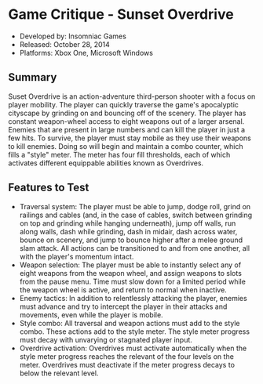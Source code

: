 # Game Critique - Sunset Overdrive
- Developed by: Insomniac Games
- Released: October 28, 2014
- Platforms: Xbox One, Microsoft Windows
## Summary
Suset Overdrive is an action-adventure third-person shooter with a focus on player mobility. The player can quickly traverse the game's apocalyptic cityscape by grinding on and bouncing off of the scenery. The player has constant weapon-wheel access to eight weapons out of a larger arsenal. Enemies that are present in large numbers and can kill the player in just a few hits. To survive, the player must stay mobile as they use their weapons to kill enemies. Doing so will begin and maintain a combo counter, which fills a "style" meter. The meter has four fill thresholds, each of which activates different equippable abilities known as Overdrives.
## Features to Test
- Traversal system: The player must be able to jump, dodge roll, grind on railings and cables (and, in the case of cables, switch between grinding on top and grinding while hanging underneath), jump off walls, run along walls, dash while grinding, dash in midair, dash across water, bounce on scenery, and jump to bounce higher after a melee ground slam attack. All actions can be transitioned to and from one another, all with the player's momentum intact.
- Weapon selection: The player must be able to instantly select any of eight weapons from the weapon wheel, and assign weapons to slots from the pause menu. Time must slow down for a limited period while the weapon wheel is active, and return to normal when inactive.
- Enemy tactics: In addition to relentlessly attacking the player, enemies must advance and try to intercept the player in their attacks and movements, even while the player is mobile.
- Style combo: All traversal and weapon actions must add to the style combo. These actions add to the style meter. The style meter progress must decay with unvarying or stagnated player input.
- Overdrive activation: Overdrives must activate automatically when the style meter progress reaches the relevant of the four levels on the meter. Overdrives must deactivate if the meter progress decays to below the relevant level.
